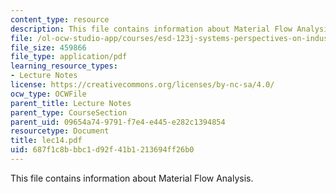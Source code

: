 ```yaml
---
content_type: resource
description: This file contains information about Material Flow Analysis.
file: /ol-ocw-studio-app/courses/esd-123j-systems-perspectives-on-industrial-ecology-spring-2006/687f1c8bbbc1d92f41b1213694ff26b0_lec14.pdf
file_size: 459866
file_type: application/pdf
learning_resource_types:
- Lecture Notes
license: https://creativecommons.org/licenses/by-nc-sa/4.0/
ocw_type: OCWFile
parent_title: Lecture Notes
parent_type: CourseSection
parent_uid: 09654a74-9791-f7e4-e445-e282c1394854
resourcetype: Document
title: lec14.pdf
uid: 687f1c8b-bbc1-d92f-41b1-213694ff26b0
---
```

This file contains information about Material Flow Analysis.